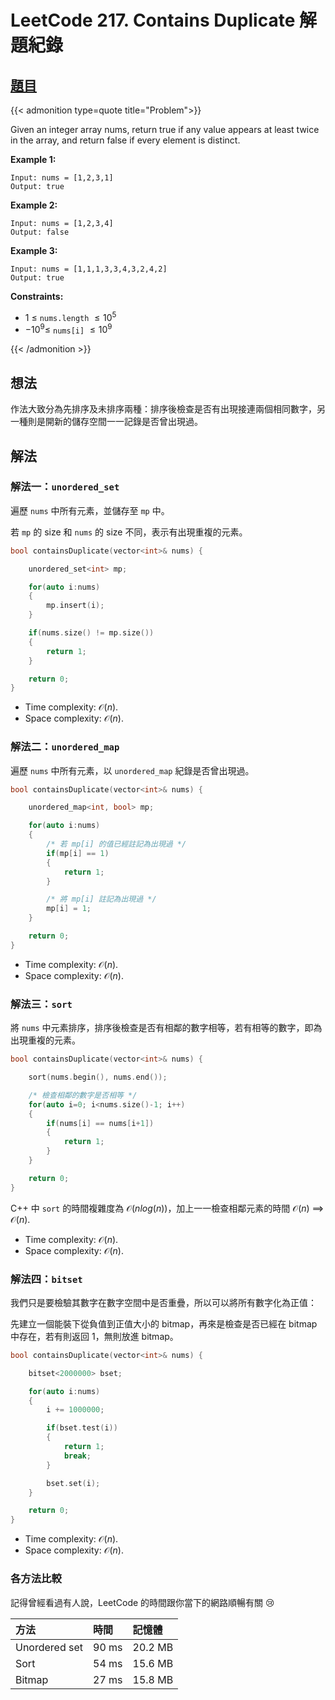 # LeetCode 217. Contains Duplicate 解題紀錄


## [題目](https://leetcode.com/problems/contains-duplicate/)

{{< admonition type=quote title="Problem">}}

Given an integer array nums, return true if any value appears at least twice in the array, and return false if every element is distinct.

**Example 1:**

```
Input: nums = [1,2,3,1]
Output: true
```

**Example 2:**

```
Input: nums = [1,2,3,4]
Output: false
```

**Example 3:**

```
Input: nums = [1,1,1,3,3,4,3,2,4,2]
Output: true
```

**Constraints:**

-   1 $\leq$ `nums.length` $\leq 10^5$
-   $-10^9 \leq$ `nums[i]` $\leq 10^9$

{{< /admonition >}}

## 想法

作法大致分為先排序及未排序兩種：排序後檢查是否有出現接連兩個相同數字，另一種則是開新的儲存空間一一記錄是否曾出現過。

## 解法

### 解法一：`unordered_set`

遍歷 `nums` 中所有元素，並儲存至 `mp` 中。

若 `mp` 的 size 和 `nums` 的 size 不同，表示有出現重複的元素。

```cpp
bool containsDuplicate(vector<int>& nums) {

    unordered_set<int> mp;

    for(auto i:nums)
    {
        mp.insert(i);
    }

    if(nums.size() != mp.size())
    {
        return 1;
    }

    return 0;
}
```

-   Time complexity: $\mathcal{O}(n)$.
-   Space complexity: $\mathcal{O}(n)$.

### 解法二：`unordered_map`

遍歷 `nums` 中所有元素，以 `unordered_map` 紀錄是否曾出現過。

```cpp
bool containsDuplicate(vector<int>& nums) {

    unordered_map<int, bool> mp;

    for(auto i:nums)
    {
        /* 若 mp[i] 的值已經註記為出現過 */
        if(mp[i] == 1)
        {
            return 1;
        }

        /* 將 mp[i] 註記為出現過 */
        mp[i] = 1;
    }

    return 0;
}
```

-   Time complexity: $\mathcal{O}(n)$.
-   Space complexity: $\mathcal{O}(n)$.

### 解法三：`sort`

將 `nums` 中元素排序，排序後檢查是否有相鄰的數字相等，若有相等的數字，即為出現重複的元素。

```cpp
bool containsDuplicate(vector<int>& nums) {

    sort(nums.begin(), nums.end());

    /* 檢查相鄰的數字是否相等 */
    for(auto i=0; i<nums.size()-1; i++)
    {
        if(nums[i] == nums[i+1])
        {
            return 1;
        }
    }

    return 0;
}
```

C++ 中 `sort` 的時間複雜度為 $\mathcal{O}(n log(n))$，加上一一檢查相鄰元素的時間 $\mathcal{O}(n)$ ==> $\mathcal{O}(n)$.

-   Time complexity: $\mathcal{O}(n)$.
-   Space complexity: $\mathcal{O}(n)$.

### 解法四：`bitset`

我們只是要檢驗其數字在數字空間中是否重疊，所以可以將所有數字化為正值：

先建立一個能裝下從負值到正值大小的 bitmap，再來是檢查是否已經在 bitmap 中存在，若有則返回 1，無則放進 bitmap。

```cpp
bool containsDuplicate(vector<int>& nums) {

    bitset<2000000> bset;

    for(auto i:nums)
    {
        i += 1000000;

        if(bset.test(i))
        {
            return 1;
            break;
        }

        bset.set(i);
    }

    return 0;
}
```

-   Time complexity: $\mathcal{O}(n)$.
-   Space complexity: $\mathcal{O}(n)$.

### 各方法比較

記得曾經看過有人說，LeetCode 的時間跟你當下的網路順暢有關 :cry:

| 方法          | 時間  | 記憶體  |
| :------------ | :---- | :------ |
| Unordered set | 90 ms | 20.2 MB |
| Sort          | 54 ms | 15.6 MB |
| Bitmap        | 27 ms | 15.8 MB |

